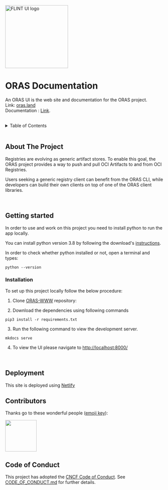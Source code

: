 
<img src="https://github.com/oras-project/oras-www/raw/main/docs/assets/images/oras.png" alt="FLINT UI logo" height ="auto" width="200" />
<br />

<h1>ORAS Documentation</h1>
 
An ORAS UI is the web site and documentation for the ORAS project.
<br>
Link: [oras.land](https://oras.land/)
<br>
Documentation : [Link](/docs/index.md).



<br>

<details>
  <summary>Table of Contents</summary>
  <ol>
    <li>
      <a href="#about-the-project">About The Project</a>
    </li>
    <li>
      <a href="#getting-started">Getting Started</a>
      <ul>
        <li><a href="#prerequisites">Prerequisites</a></li>
        <li><a href="#installation">Installation</a></li>
      </ul>
    </li>
    <li><a href="#developer-notes">Developer notes</a>
    </li>
    <li><a href="#how-to-get-involved">How to Get Involved?</a></li>
    <li><a href="#contributors">Contributors</a></li>
    <li><a href="#license">Code Of Conduct</a></li>
  </ol>
</details>
<br >

## About The Project
Registries are evolving as generic artifact stores. To enable this goal, the ORAS project provides a way to push and pull OCI Artifacts to and from OCI Registries.

Users seeking a generic registry client can benefit from the ORAS CLI, while developers can build their own clients on top of one of the ORAS client libraries.

<br>

## Getting started
In order to use and work on this project you need to install python to run the app locally.

You can install python version 3.8 by following the download's [instructions](https://www.python.org/downloads/).


In order to check whether python installed or not, open a terminal and types:

```shell
python --version
```

### Installation
To set up this project locally follow the below procedure:

1. Clone [ORAS-WWW](https://github.com/oras-project/oras-www) repository:


2. Download the dependencies using following commands
```shell
pip3 install -r requirements.txt
```
3. Run the following command to view the development server.
```
mkdocs serve
```

4. To view the UI please navigate to [http://localhost:8000/](http://localhost:8000/)


<br>

## Deployment

This site is deployed using [Netlify](https://www.netlify.com/)


## Contributors

Thanks go to these wonderful people ([emoji key](https://allcontributors.org/docs/en/emoji-key)):

<img src="https://github.com/oras-project/oras-www/raw/main/docs/assets/images/oras.png" width="100px;" />

<br>

## Code of Conduct

This project has adopted the [CNCF Code of Conduct](https://github.com/cncf/foundation/blob/master/code-of-conduct.md). See [CODE_OF_CONDUCT.md](CODE_OF_CONDUCT.md) for further details.

